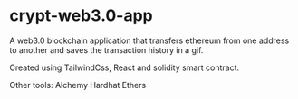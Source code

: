 ﻿# crypt-web3.0-app
 A web3.0 blockchain application that transfers ethereum from one address to another 
 and saves the transaction history in a gif.
 
 Created using TailwindCss, React and solidity smart contract.
 
 Other tools:
 Alchemy
 Hardhat
 Ethers
 
 
